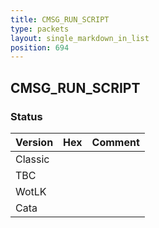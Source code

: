 ```yaml
---
title: CMSG_RUN_SCRIPT
type: packets
layout: single_markdown_in_list
position: 694
---
```


## CMSG_RUN_SCRIPT

### Status

Version | Hex | Comment
---------- | ---------- | ---------- 
Classic |  |  
TBC |  |  
WotLK |  |  
Cata |  |  
